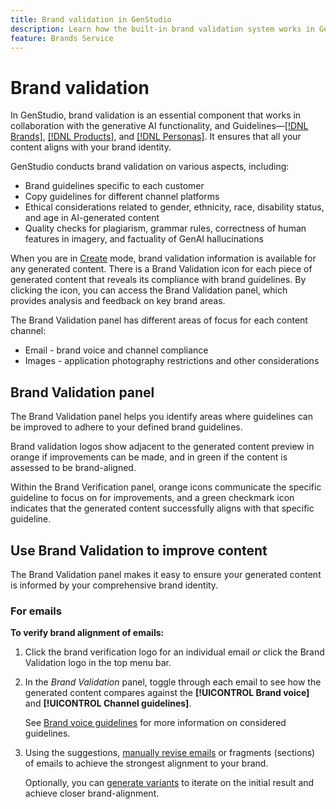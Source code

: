 ```yaml
---
title: Brand validation in GenStudio
description: Learn how the built-in brand validation system works in GenStudio.
feature: Brands Service
---
```


# Brand validation

In GenStudio, brand validation is an essential component that works in collaboration with the generative AI functionality, and Guidelines—[[!DNL Brands]](/help/user-guide/guidelines/brands.md), [[!DNL Products]](/help/user-guide/guidelines/products.md), and [[!DNL Personas]](/help/user-guide/guidelines/personas.md). It ensures that all your content aligns with your brand identity.

GenStudio conducts brand validation on various aspects, including:

* Brand guidelines specific to each customer
* Copy guidelines for different channel platforms
* Ethical considerations related to gender, ethnicity, race, disability status, and age in AI-generated content
* Quality checks for plagiarism, grammar rules, correctness of human features in imagery, and factuality of GenAI hallucinations

When you are in [Create](/help/user-guide/create/overview.md) mode, brand validation information is available for any generated content. There is a Brand Validation icon for each piece of generated content that reveals its compliance with brand guidelines. By clicking the icon, you can access the Brand Validation panel, which provides analysis and feedback on key brand areas.

The Brand Validation panel has different areas of focus for each content channel:

* Email - brand voice and channel compliance
* Images - application photography restrictions and other considerations

## Brand Validation panel

The Brand Validation panel helps you identify areas where guidelines can be improved to adhere to your defined brand guidelines.

Brand validation logos show adjacent to the generated content preview in orange if improvements can be made, and in green if the content is assessed to be brand-aligned.

Within the Brand Verification panel, orange icons communicate the specific guideline to focus on for improvements, and a green checkmark icon indicates that the generated content successfully aligns with that specific guideline.

## Use Brand Validation to improve content

The Brand Validation panel makes it easy to ensure your generated content is informed by your comprehensive brand identity.

### For emails

**To verify brand alignment of emails:**

1. Click the brand verification logo for an individual email _or_ click the Brand Validation logo in the top menu bar.
1. In the _Brand Validation_ panel, toggle through each email to see how the generated content compares against the **[!UICONTROL Brand voice]** and **[!UICONTROL Channel guidelines]**.

   See [Brand voice guidelines](/help/user-guide/guidelines/brands.md) for more information on considered guidelines.

1. Using the suggestions, [manually revise emails](/help/user-guide/create/generate-variants.md#modify-email-content) or fragments (sections) of emails to achieve the strongest alignment to your brand.

   Optionally, you can [generate variants](/help/user-guide/create/generate-variants.md) to iterate on the initial result and achieve closer brand-alignment.
